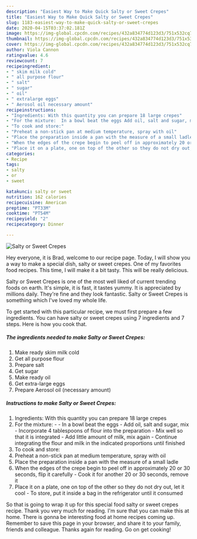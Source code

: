 ```yaml
---
description: "Easiest Way to Make Quick Salty or Sweet Crepes"
title: "Easiest Way to Make Quick Salty or Sweet Crepes"
slug: 1183-easiest-way-to-make-quick-salty-or-sweet-crepes
date: 2020-04-15T03:37:02.181Z
image: https://img-global.cpcdn.com/recipes/432a834774d123d3/751x532cq70/salty-or-sweet-crepes-recipe-main-photo.jpg
thumbnail: https://img-global.cpcdn.com/recipes/432a834774d123d3/751x532cq70/salty-or-sweet-crepes-recipe-main-photo.jpg
cover: https://img-global.cpcdn.com/recipes/432a834774d123d3/751x532cq70/salty-or-sweet-crepes-recipe-main-photo.jpg
author: Viola Cannon
ratingvalue: 4.6
reviewcount: 7
recipeingredient:
- " skim milk cold"
- " all purpose flour"
- " salt"
- " sugar"
- " oil"
- " extralarge eggs"
- " Aerosol oil necessary amount"
recipeinstructions:
- "Ingredients: With this quantity you can prepare 18 large crepes"
- "For the mixture:  In a bowl beat the eggs Add oil, salt and sugar, mix Incorporate 4 tablespoons of flour into the preparation Mix well so that it is integrated  Add little amount of milk, mix again Continue integrating the flour and milk in the indicated proportions until finished"
- "To cook and store:"
- "Preheat a non-stick pan at medium temperature, spray with oil"
- "Place the preparation inside a pan with the measure of a small ladle"
- "When the edges of the crepe begin to peel off in approximately 20 or 30 seconds, flip it carefully Cook it for another 20 or 30 seconds, remove it"
- "Place it on a plate, one on top of the other so they do not dry out, let it cool To store, put it inside a bag in the refrigerator until it consumed"
categories:
- Recipe
tags:
- salty
- or
- sweet

katakunci: salty or sweet 
nutrition: 162 calories
recipecuisine: American
preptime: "PT33M"
cooktime: "PT54M"
recipeyield: "2"
recipecategory: Dinner

---
```



![Salty or Sweet Crepes](https://img-global.cpcdn.com/recipes/432a834774d123d3/751x532cq70/salty-or-sweet-crepes-recipe-main-photo.jpg)

Hey everyone, it is Brad, welcome to our recipe page. Today, I will show you a way to make a special dish, salty or sweet crepes. One of my favorites food recipes. This time, I will make it a bit tasty. This will be really delicious.

Salty or Sweet Crepes is one of the most well liked of current trending foods on earth. It's simple, it is fast, it tastes yummy. It is appreciated by millions daily. They're fine and they look fantastic. Salty or Sweet Crepes is something which I've loved my whole life.




To get started with this particular recipe, we must first prepare a few ingredients. You can have salty or sweet crepes using 7 ingredients and 7 steps. Here is how you cook that.

<!--inarticleads1-->

##### The ingredients needed to make Salty or Sweet Crepes:

1. Make ready  skim milk cold
1. Get  all purpose flour
1. Prepare  salt
1. Get  sugar
1. Make ready  oil
1. Get  extra-large eggs
1. Prepare  Aerosol oil (necessary amount)




<!--inarticleads2-->

##### Instructions to make Salty or Sweet Crepes:

1. Ingredients: With this quantity you can prepare 18 large crepes
1. For the mixture: -  - In a bowl beat the eggs - Add oil, salt and sugar, mix - Incorporate 4 tablespoons of flour into the preparation - Mix well so that it is integrated  - Add little amount of milk, mix again - Continue integrating the flour and milk in the indicated proportions until finished
1. To cook and store:
1. Preheat a non-stick pan at medium temperature, spray with oil
1. Place the preparation inside a pan with the measure of a small ladle
1. When the edges of the crepe begin to peel off in approximately 20 or 30 seconds, flip it carefully - Cook it for another 20 or 30 seconds, remove it
1. Place it on a plate, one on top of the other so they do not dry out, let it cool - To store, put it inside a bag in the refrigerator until it consumed




So that is going to wrap it up for this special food salty or sweet crepes recipe. Thank you very much for reading. I'm sure that you can make this at home. There is gonna be interesting food at home recipes coming up. Remember to save this page in your browser, and share it to your family, friends and colleague. Thanks again for reading. Go on get cooking!
